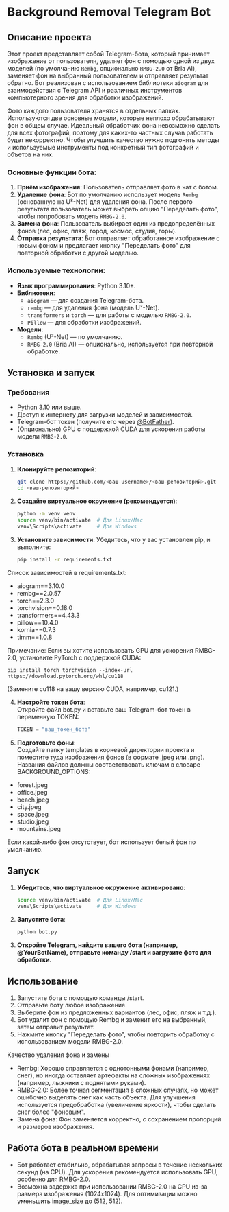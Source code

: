 # Background Removal Telegram Bot

## Описание проекта

Этот проект представляет собой Telegram-бота, который принимает изображение от пользователя, удаляет фон с помощью одной из двух моделей (по умолчанию `Rembg`, опционально `RMBG-2.0` от Bria AI), заменяет фон на выбранный пользователем и отправляет результат обратно. Бот реализован с использованием библиотеки `aiogram` для взаимодействия с Telegram API и различных инструментов компьютерного зрения для обработки изображений.  

Фото каждого пользователя хранятся в отдельных папках. Используются две основные модели, которые неплохо обрабатывают фон в общем случае. Идеальный обработчик фона невозможно сделать для всех фотографий, поэтому для каких-то частных случав работать будет некорректно. Чтобы улучшить качество нужно подгонять методы и используемые инструменты под конкретный тип фотографий и объетов на них.

### Основные функции бота:
1. **Приём изображения**: Пользователь отправляет фото в чат с ботом.
2. **Удаление фона**: Бот по умолчанию использует модель `Rembg` (основанную на U²-Net) для удаления фона. После первого результата пользователь может выбрать опцию "Переделать фото", чтобы попробовать модель `RMBG-2.0`.
3. **Замена фона**: Пользователь выбирает один из предопределённых фонов (лес, офис, пляж, город, космос, студия, горы).
4. **Отправка результата**: Бот отправляет обработанное изображение с новым фоном и предлагает кнопку "Переделать фото" для повторной обработки с другой моделью.

### Используемые технологии:
- **Язык программирования**: Python 3.10+.
- **Библиотеки**:
  - `aiogram` — для создания Telegram-бота.
  - `rembg` — для удаления фона (модель U²-Net).
  - `transformers` и `torch` — для работы с моделью `RMBG-2.0`.
  - `Pillow` — для обработки изображений.
- **Модели**:
  - `Rembg` (U²-Net) — по умолчанию.
  - `RMBG-2.0` (Bria AI) — опционально, используется при повторной обработке.

## Установка и запуск

### Требования
- Python 3.10 или выше.
- Доступ к интернету для загрузки моделей и зависимостей.
- Telegram-бот токен (получите его через [@BotFather](https://t.me/BotFather)).
- (Опционально) GPU с поддержкой CUDA для ускорения работы модели `RMBG-2.0`.

### Установка

1. **Клонируйте репозиторий**:
   ```bash
   git clone https://github.com/<ваш-username>/<ваш-репозиторий>.git
   cd <ваш-репозиторий>

2. **Создайте виртуальное окружение (рекомендуется)**:
    ```bash
   python -m venv venv
    source venv/bin/activate  # Для Linux/Mac
    venv\Scripts\activate     # Для Windows

3. **Установите зависимости**:
    Убедитесь, что у вас установлен pip, и выполните:
    ```bash
    pip install -r requirements.txt
Список зависимостей в requirements.txt:
* aiogram==3.10.0
* rembg==2.0.57
* torch==2.3.0
* torchvision==0.18.0
* transformers==4.43.3
* pillow==10.4.0
* kornia==0.7.3
* timm==1.0.8

Примечание: Если вы хотите использовать GPU для ускорения RMBG-2.0, установите PyTorch с поддержкой CUDA:

    pip install torch torchvision --index-url https://download.pytorch.org/whl/cu118

(Замените cu118 на вашу версию CUDA, например, cu121.)

4. **Настройте токен бота**:  
Откройте файл bot.py и вставьте ваш Telegram-бот токен в переменную TOKEN:
    ```python
    TOKEN = "ваш_токен_бота"

4. **Подготовьте фоны**:  
Создайте папку templates в корневой директории проекта и поместите туда изображения фонов (в формате .jpeg или .png). Названия файлов должны соответствовать ключам в словаре
BACKGROUND_OPTIONS:
* forest.jpeg
* office.jpeg
* beach.jpeg
* city.jpeg
* space.jpeg
* studio.jpeg
* mountains.jpeg

Если какой-либо фон отсутствует, бот использует белый фон по умолчанию.

## Запуск

1. **Убедитесь, что виртуальное окружение активировано**: 
    ```bash
    source venv/bin/activate  # Для Linux/Mac
    venv\Scripts\activate     # Для Windows

2. **Запустите бота**:  
    ```bash
    python bot.py

3. **Откройте Telegram, найдите вашего бота (например, @YourBotName), отправьте команду /start и загрузите фото для обработки.**

## Использование
1. Запустите бота с помощью команды /start.
2. Отправьте боту любое изображение.
3. Выберите фон из предложенных вариантов (лес, офис, пляж и т.д.).
4. Бот удалит фон с помощью Rembg и заменит его на выбранный, затем отправит результат.
5. Нажмите кнопку "Переделать фото", чтобы повторить обработку с использованием модели RMBG-2.0.

Качество удаления фона и замены
* Rembg: Хорошо справляется с однотонными фонами (например, снег), но иногда оставляет артефакты на сложных изображениях (например, лыжники с поднятыми руками).
* RMBG-2.0: Более точная сегментация в сложных случаях, но может ошибочно выделять снег как часть объекта. Для улучшения используется предобработка (увеличение яркости), чтобы сделать снег более "фоновым".
* Замена фона: Фон заменяется корректно, с сохранением пропорций и размеров изображения.

## Работа бота в реальном времени
* Бот работает стабильно, обрабатывая запросы в течение нескольких секунд (на CPU). Для ускорения рекомендуется использовать GPU, особенно для RMBG-2.0.
* Возможна задержка при использовании RMBG-2.0 на CPU из-за размера изображения (1024x1024). Для оптимизации можно уменьшить image_size до (512, 512).

